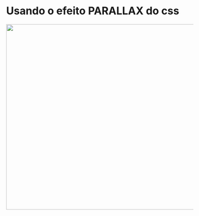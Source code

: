 # Usando o efeito PARALLAX do css

<img src="https://media.giphy.com/media/oIxyrW4JcAZQt5e3fL/source.gif" width="1000" height="500" />
